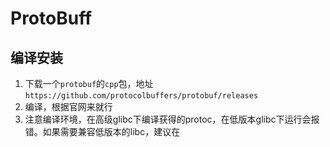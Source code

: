 # ProtoBuff

## 编译安装

1. 下载一个`protobuf`的`cpp`包，地址`https://github.com/protocolbuffers/protobuf/releases`
2. 编译，根据官网来就行
3. 注意编译环境，在高级glibc下编译获得的protoc，在低版本glibc下运行会报错。如果需要兼容低版本的libc，建议在

